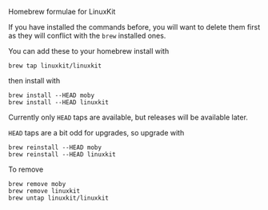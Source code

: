 Homebrew formulae for LinuxKit

If you have installed the commands before, you will want to delete
them first as they will conflict with the `brew` installed ones.


You can add these to your homebrew install with
```
brew tap linuxkit/linuxkit
```
then install with
```
brew install --HEAD moby
brew install --HEAD linuxkit
```

Currently only `HEAD` taps are available, but releases will be available later.

`HEAD` taps are a bit odd for upgrades, so upgrade with
```
brew reinstall --HEAD moby
brew reinstall --HEAD linuxkit
```

To remove
```
brew remove moby
brew remove linuxkit
brew untap linuxkit/linuxkit
```
